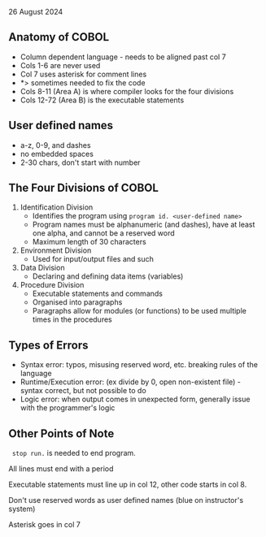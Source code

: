 26 August 2024

## Anatomy of COBOL

- Column dependent language - needs to be aligned past col 7
- Cols 1-6 are never used
- Col 7 uses asterisk for comment lines
- *> sometimes needed to fix the code
- Cols 8-11 (Area A) is where compiler looks for the four divisions
- Cols 12-72 (Area B) is the executable statements

## User defined names
- a-z, 0-9, and dashes
- no embedded spaces
- 2-30 chars, don't start with number

## The Four Divisions of COBOL

1. Identification Division
    - Identifies the program using ``program id. <user-defined name>``
    - Program names must be alphanumeric (and dashes), have at least one alpha, and cannot be a reserved word
    - Maximum length of 30 characters
2. Environment Division
    - Used for input/output files and such
3. Data Division
    - Declaring and defining data items (variables)
4. Procedure Division
    - Executable statements and commands
    - Organised into paragraphs
    - Paragraphs allow for modules (or functions) to be used multiple times in the procedures

## Types of Errors
   - Syntax error: typos, misusing reserved word, etc. breaking rules of the language
   - Runtime/Execution error: (ex divide by 0, open non-existent file) - syntax correct, but not possible to do
   - Logic error: when output comes in unexpected form, generally issue with the programmer's logic

## Other Points of Note
`` stop run.`` is needed to end program.

All lines must end with a period

Executable statements must line up in col 12, other code starts in col 8.

Don't use reserved words as user defined names (blue on instructor's system)

Asterisk goes in col 7
